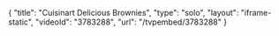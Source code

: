 {
    "title": "Cuisinart Delicious Brownies",
    "type": "solo",
    "layout": "iframe-static",
    "videoId": "3783288",
    "url": "\/tvpembed\/3783288"
}